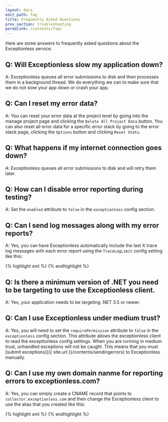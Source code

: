```yaml
---
layout: docs
edit_path: faq
title: Frequently Asked Questions
prev_section: troubleshooting
permalink: /contents/faq/
---
```


Here are some answers to frequently asked questions about the Exceptionless service.

## Q: Will Exceptionless slow my application down?
A: Exceptionless queues all error submissions to disk and then processes them in a background thread. We do
everything we can to make sure that we do not slow your app down or crash your app.

## Q: Can I reset my error data?
A: You can reset your error data at the project level by going into the manage project page and clicking the `Delete All Project Data` button. You can also reset all error data for a specific error stack by going to the error stack page, clicking the `Options` button and clicking `Reset Stats`.

## Q: What happens if my internet connection goes down?
A: Exceptionless queues all error submissions to disk and will retry them later.

## Q: How can I disable error reporting during testing?
A: Set the `enabled` attribute to `false` in the `exceptionless` config section.

## Q: Can I send log messages along with my error reports?
A: Yes, you can have Exceptionless automatically include the last X trace log messages with each error report using the `TraceLogLimit` config setting like this:

{% highlight xml %}
<exceptionless apiKey="...">
  <settings>
    <add name="TraceLogLimit" value="10" />
  </settings>
</exceptionless>
{% endhighlight %}

## Q: Is there a minimum version of .NET you need to be targeting to use the Exceptionless client.
A: Yes, your application needs to be targeting .NET 3.5 or newer.

## Q: Can I use Exceptionless under medium trust?
A: Yes, you will need to set the `requirePermission` attribute to `false` in the `exceptionless` config section. This attribute allows the exceptionless client to read the exceptionless config settings. When you are running in medium trust, unhandled exceptions will not be caught. This means that you must [submit exceptions]({{ site.url }}/contents/sendingerrors) to Exceptionless manually.

## Q: Can I use my own domain nanme for reporting errors to exceptionless.com?
A: Yes, you can simply create a CNAME record that points to `collector.exceptionless.com` and then change the Exceptionless client to use the alias that you created like this:

{% highlight xml %}
<exceptionless apiKey="..." serverUrl="https://exceptionless.mydomain.com" />
{% endhighlight %}
